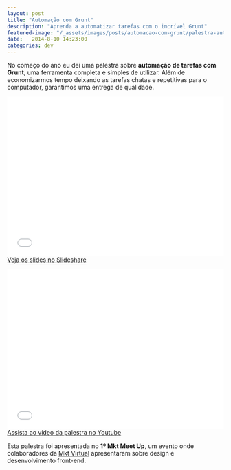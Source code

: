 ```yaml
---
layout: post
title: "Automação com Grunt"
description: "Aprenda a automatizar tarefas com o incrível Grunt"
featured-image: "/_assets/images/posts/automacao-com-grunt/palestra-automacao-com-grunt.png"
date:   2014-8-10 14:23:00
categories: dev
---
```


No começo do ano eu dei uma palestra sobre **automação de tarefas com Grunt**, uma ferramenta completa e simples de utilizar. Além de economizarmos tempo deixando as tarefas chatas e repetitivas para o computador, garantimos uma entrega de qualidade.

<!--more-->

<p class="align--center">
    <iframe src="//www.slideshare.net/slideshow/embed_code/30664198" width="100%" height="370" frameborder="0" marginwidth="0" marginheight="0" scrolling="no" allowfullscreen></iframe>
    <a href="http://pt.slideshare.net/hugobessaa/automacao-de-tarefas-com-grunt" target="_blank">Veja os slides no Slideshare</a>
</p>

<p class="align--center">
    <iframe width="100%" height="370" src="//www.youtube.com/embed/LnLywobBB5U?rel=0&amp;showinfo=0&amp;autohide=1&amp;theme=light" frameborder="0" allowfullscreen></iframe>
    <a href="https://www.youtube.com/watch?v=LnLywobBB5U" target="_blank">Assista ao vídeo da palestra no Youtube</a>
</p>

Esta palestra foi apresentada no **1º Mkt Meet Up**, um evento onde colaboradores da [Mkt Virtual](http://mktvirtual.com.br/) apresentaram sobre design e desenvolvimento front-end.